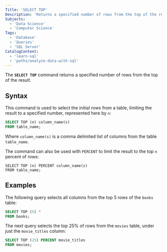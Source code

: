 ```yaml
---
Title: 'SELECT TOP'
Description: 'Returns a specified number of rows from the top of the result.'
Subjects:
  - 'Data Science'
  - 'Computer Science'
Tags:
  - 'Database'
  - 'Queries'
  - 'SQL Server'
CatalogContent:
  - 'learn-sql'
  - 'paths/analyze-data-with-sql'
---
```


The **`SELECT TOP`** command returns a specified number of rows from the top of the result.

## Syntax

This command is used to select the initial rows from a table, limiting the result to a specified number, represented here by `n`:

```sql
SELECT TOP (n) column_name(s)
FROM table_name;
```

Where `column_name(s)` is a comma delimited list of columns from the table `table_name`.

The command can also be used with `PERCENT` to limit the result to the top `n` percent of rows:

```pseudo
SELECT TOP (n) PERCENT column_name(s)
FROM table_name;
```

## Examples

The following query selects all columns from the top 5 rows of the `books` table:

```sql
SELECT TOP (5) *
FROM books;
```

The next query selects the top 25% of rows from the `movies` table, under just the `movie_titles` column:

```sql
SELECT TOP (25) PERCENT movie_titles
FROM movies;
```
